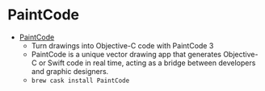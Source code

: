 # PaintCode
- [PaintCode](https://www.paintcodeapp.com/)
  -  Turn drawings into Objective-C code with PaintCode 3
  - PaintCode is a unique vector drawing app that generates Objective-C or Swift code in real time, acting as a bridge between developers and graphic designers.
  - `brew cask install PaintCode`
